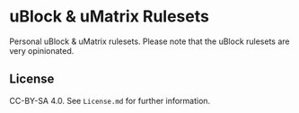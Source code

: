 # uBlock & uMatrix Rulesets

Personal uBlock & uMatrix rulesets. Please note that the uBlock rulesets are very opinionated.

## License

CC-BY-SA 4.0. See `License.md` for further information.
